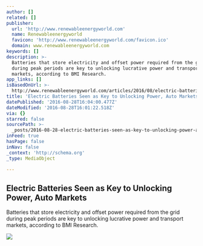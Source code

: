 ```yaml
---
author: []
related: []
publisher:
  url: 'http://www.renewableenergyworld.com'
  name: Renewableenergyworld
  favicon: 'http://www.renewableenergyworld.com/favicon.ico'
  domain: www.renewableenergyworld.com
keywords: []
description: >-
  Batteries that store electricity and offset power required from the grid
  during peak periods are key to unlocking lucrative power and transport
  markets, according to BMI Research.
app_links: []
isBasedOnUrl: >-
  http://www.renewableenergyworld.com/articles/2016/08/electric-batteries-seen-as-key-to-unlocking-power-auto-markets.html
title: 'Electric Batteries Seen as Key to Unlocking Power, Auto Markets'
datePublished: '2016-08-28T16:04:00.477Z'
dateModified: '2016-08-28T16:01:22.518Z'
via: {}
starred: false
sourcePath: >-
  _posts/2016-08-28-electric-batteries-seen-as-key-to-unlocking-power-auto-mark.md
inFeed: true
hasPage: false
inNav: false
_context: 'http://schema.org'
_type: MediaObject

---
```

<article style=""><h1>Electric Batteries Seen as Key to Unlocking Power, Auto Markets</h1><p>Batteries that store electricity and offset power required from the grid during peak periods are key to unlocking lucrative power and transport markets, according to BMI Research.</p><img src="http://www.renewableenergyworld.com/content/dam/rew/onlinearticles/2016/08/REW_ElectricBatteriesSeen.jpg" /></article>
